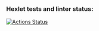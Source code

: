 ### Hexlet tests and linter status:
[![Actions Status](https://github.com/ed-bugrovsky/python-project-lvl1/workflows/hexlet-check/badge.svg)](https://github.com/ed-bugrovsky/python-project-lvl1/actions)